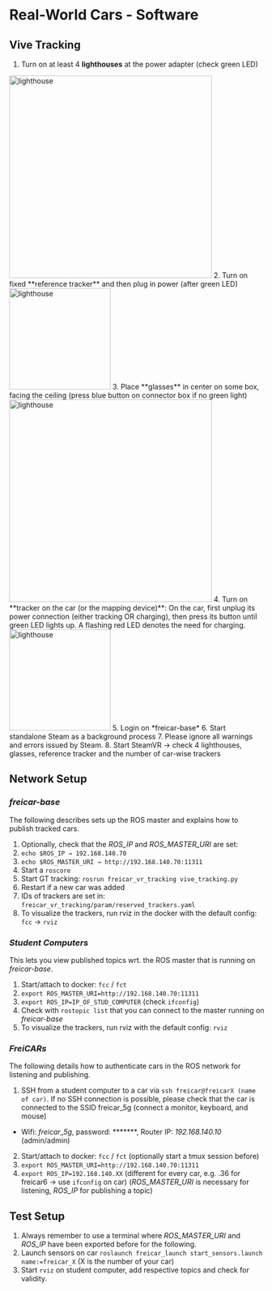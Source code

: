 # Real-World Cars - Software

## Vive Tracking
1. Turn on at least 4 **lighthouses** at the power adapter (check green LED) 
<img src="https://github.com/vniclas/freicar_docs/raw/master/images/vive_lighthouse2.jpg" alt="lighthouse" width="400"/>
2. Turn on fixed **reference tracker** and then plug in power (after green LED)
<img src="https://github.com/vniclas/freicar_docs/raw/master/images/vive_tracker.jpg" alt="lighthouse" width="200"/>
3. Place **glasses** in center on some box, facing the ceiling (press blue button on connector box if no green light) 
<img src="https://github.com/vniclas/freicar_docs/raw/master/images/vive_headset.png" alt="lighthouse" width="400"/>
4. Turn on **tracker on the car (or the mapping device)**: On the car, first unplug its power connection (either tracking OR charging), then press its button until green LED lights up. A flashing red LED denotes the need for charging.
<img src="https://github.com/vniclas/freicar_docs/raw/master/images/vive_tracker.jpg" alt="lighthouse" width="200"/>
5. Login on *freicar-base* 
6. Start standalone Steam as a background process
7. Please ignore all warnings and errors issued by Steam. 
8. Start SteamVR → check 4 lighthouses, glasses, reference tracker and the number of car-wise trackers

## Network Setup

### *freicar-base*
The following describes sets up the ROS master and explains how to publish tracked cars.

1. Optionally, check that the *ROS_IP* and *ROS_MASTER_URI* are set:
2. ```echo $ROS_IP → 192.168.140.70```
3. ```echo $ROS_MASTER_URI → http://192.168.140.70:11311```
4. Start a ```roscore```
5. Start GT tracking: ```rosrun freicar_vr_tracking vive_tracking.py```
6. Restart if a new car was added
7. IDs of trackers are set in: ```freicar_vr_tracking/param/reserved_trackers.yaml```
8. To visualize the trackers, run rviz in the docker with the default config: ```fcc``` → ```rviz```

### *Student Computers*    
This lets you view published topics wrt. the ROS master that is running on *freicar-base*.

1. Start/attach to docker: ```fcc``` / ```fct```
2. ```export ROS_MASTER_URI=http://192.168.140.70:11311```
3. ```export ROS_IP=IP_OF_STUD_COMPUTER``` (check ```ifconfig```)
4. Check with ```rostopic list``` that you can connect to the master running on *freicar-base*
5. To visualize the trackers, run rviz with the default config: ```rviz```

### *FreiCARs*
The following details how to authenticate cars in the ROS network for listening and publishing.

1. SSH from a student computer to a car via ```ssh freicar@freicarX (name of car)```.
If no SSH connection is possible, please check that the car is connected to the SSID freicar_5g (connect a monitor, keyboard, and mouse)
- Wifi: *freicar_5g*, password: *******, Router IP: *192.168.140.10* (admin/admin)
2. Start/attach to docker: ```fcc``` / ```fct``` (optionally start a tmux session before)
3. ```export ROS_MASTER_URI=http://192.168.140.70:11311```
4. ```export ROS_IP=192.168.140.XX``` (different for every car, e.g. .36 for freicar6 -> use ```ifconfig``` on car)
(*ROS_MASTER_URI* is necessary for listening, *ROS_IP* for publishing a topic)

## Test Setup
1. Always remember to use a terminal where *ROS_MASTER_URI* and *ROS_IP* have been exported before for the following.
2. Launch sensors on car ```roslaunch freicar_launch start_sensors.launch name:=freicar_X``` (X is the number of your car)
3. Start ```rviz``` on student computer, add respective topics and check for validity.



